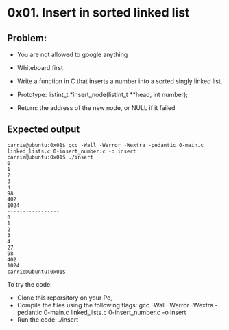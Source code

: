 # 0x01. Insert in sorted linked list
## Problem:
* You are not allowed to google anything
* Whiteboard first

* Write a function in C that inserts a number into a sorted singly linked list.
* Prototype: listint_t *insert_node(listint_t **head, int number);
* Return: the address of the new node, or NULL if it failed
## Expected output
```
carrie@ubuntu:0x01$ gcc -Wall -Werror -Wextra -pedantic 0-main.c linked_lists.c 0-insert_number.c -o insert
carrie@ubuntu:0x01$ ./insert
0
1
2
3
4
98
402
1024
-----------------
0
1
2
3
4
27
98
402
1024
carrie@ubuntu:0x01$
```
To try the code:
* Clone this reporsitory on your Pc,
* Compile the files using the following flags:
gcc -Wall -Werror -Wextra -pedantic 0-main.c linked_lists.c 0-insert_number.c -o insert
* Run the code:
./insert
